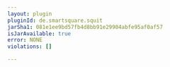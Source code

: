 ```yaml
---
layout: plugin
pluginId: de.smartsquare.squit
jarSha1: 081e1ee9bd57fb4d8bb91e29904abfe95af0af57
isJarAvailable: true
error: NONE
violations: []

---
```

